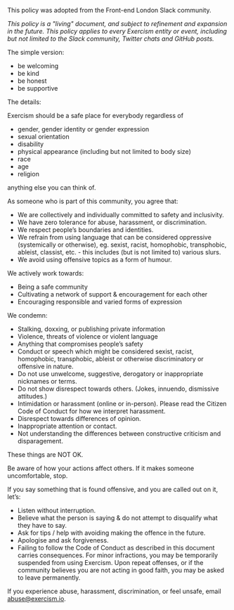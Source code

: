 This policy was adopted from the Front-end London Slack community.

_This policy is a "living" document, and subject to refinement and expansion in the future. This policy applies to every Exercism entity or event, including but not limited to the Slack community, Twitter chats and GitHub posts._

The simple version:

- be welcoming
- be kind
- be honest
- be supportive

The details:

Exercism should be a safe place for everybody regardless of
- gender, gender identity or gender expression
- sexual orientation
- disability
- physical appearance (including but not limited to body size)
- race
- age
- religion

anything else you can think of.

As someone who is part of this community, you agree that:

- We are collectively and individually committed to safety and inclusivity.
- We have zero tolerance for abuse, harassment, or discrimination.
- We respect people’s boundaries and identities.
- We refrain from using language that can be considered oppressive (systemically or otherwise), eg. sexist, racist, homophobic, transphobic, ableist, classist, etc. - this includes (but is not limited to) various slurs.
- We avoid using offensive topics as a form of humour.

We actively work towards:

- Being a safe community
- Cultivating a network of support & encouragement for each other
- Encouraging responsible and varied forms of expression

We condemn:

- Stalking, doxxing, or publishing private information
- Violence, threats of violence or violent language
- Anything that compromises people’s safety
- Conduct or speech which might be considered sexist, racist, homophobic, transphobic, ableist or otherwise discriminatory or offensive in nature.
- Do not use unwelcome, suggestive, derogatory or inappropriate nicknames or terms.
- Do not show disrespect towards others. (Jokes, innuendo, dismissive attitudes.)
- Intimidation or harassment (online or in-person). Please read the Citizen Code of Conduct for how we interpret harassment.
- Disrespect towards differences of opinion.
- Inappropriate attention or contact.
- Not understanding the differences between constructive criticism and disparagement.

These things are NOT OK.

Be aware of how your actions affect others. If it makes someone uncomfortable, stop.

If you say something that is found offensive, and you are called out on it, let’s:

- Listen without interruption.
- Believe what the person is saying & do not attempt to disqualify what they have to say.
- Ask for tips / help with avoiding making the offence in the future.
- Apologise and ask forgiveness.
- Failing to follow the Code of Conduct as described in this document carries consequences. For minor infractions, you may be temporarily suspended from using Exercism. Upon repeat offenses, or if the community believes you are not acting in good faith, you may be asked to leave permanently.

If you experience abuse, harassment, discrimination, or feel unsafe, email abuse@exercism.io.
